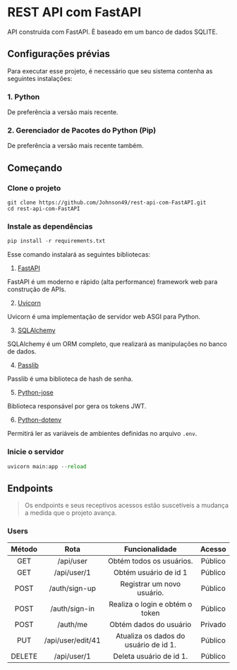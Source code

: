 # REST API com FastAPI

API construída com FastAPI. È baseado em um banco de dados SQLITE.

## Configurações prévias

Para executar esse projeto, é necessário que seu sistema contenha as seguintes instalações:

### 1. Python

De preferência a versão mais recente.

### 2. Gerenciador de Pacotes do Python (Pip)

De preferência a versão mais recente também.

## Começando

### Clone o projeto

```shell
git clone https://github.com/Johnson49/rest-api-com-FastAPI.git
cd rest-api-com-FastAPI
```

### Instale as dependências

```python
pip install -r requirements.txt
```

Esse comando instalará as seguintes bibliotecas:

1. [FastAPI](https://fastapi.tiangolo.com)

FastAPI é um moderno e rápido (alta performance) framework web para construção de APIs.

2. [Uvicorn](https://www.uvicorn.org)

Uvicorn é uma implementação de servidor web ASGI para Python.

3. [SQLAlchemy](https://www.sqlalchemy.org)

SQLAlchemy é um ORM completo, que realizará as manipulações no banco de dados.

4. [Passlib](https://passlib.readthedocs.io/en/stable/)

Passlib é uma biblioteca de hash de senha.

5. [Python-jose](https://python-jose.readthedocs.io/en/latest/)

Biblioteca responsável por gera os tokens JWT.

6. [Python-dotenv](https://pypi.org/project/python-dotenv/)

Permitirá ler as variáveis de ambientes definidas no arquivo `.env`.

### Inicie o servidor

```python
uvicorn main:app --reload
```

## Endpoints

> Os endpoints e seus receptivos acessos estão suscetíveis a mudança a medida que o projeto avança.

### Users

|Método|Rota| Funcionalidade| Acesso |
|:-------:|:-----:|:------:|:------:|
|GET | /api/user | Obtém todos os usuários. | Público |
|GET |  /api/user/1 | Obtém usuário de id 1| Público |
|POST | /auth/sign-up | Registrar um novo usuário. | Público |
|POST | /auth/sign-in | Realiza o login e obtém o token | Público |
|POST | /auth/me | Obtém dados do usuário | Privado |
| PUT | /api/user/edit/41| Atualiza os dados do usuário de id 1.| Público |
| DELETE | /api/user/1 | Deleta usuário de id 1. | Público |

